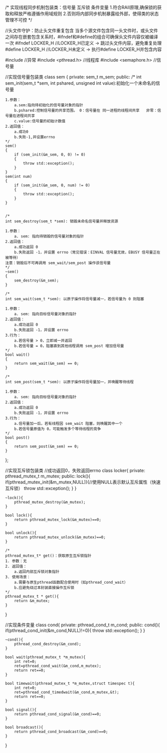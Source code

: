 /*
实现线程同步机制包装类：信号量  互斥锁  条件变量
1.符合RAII原理,确保锁的获取和释放严格遵循作用域规则
2.否则将内部同步机制暴露给外部，使得类的状态管理不可控
*/



//头文件守护：防止头文件重复包含 当多个源文件包含同一头文件时，或头文件之间存在嵌套包含关系时，#ifndef和#define的组合可确保头文件内容仅被编译一次
#ifndef LOCKER_H //LOCKER_H已定义 → 跳过头文件内容，避免重复处理
#define LOCKER_H //LOCKER_H未定义 → 执行#define LOCKER_H并包含内容

#include <exception> //异常
#include <pthread.h> //线程库
#include <semaphore.h> //信号量


//实现信号量包装类
class sem
{
private:
    sem_t m_sem;
public:
    /*
    int sem_init(sem_t *sem, int pshared, unsigned int value):初始化一个未命名的信号量
    
    1.参数：
        a.sem:指向待初始化的信号量对象的指针
        b.pshared:控制信号量的共享范围。 0：信号量在 同一进程的线程间共享   非零：信号量在进程间共享
        c.value:信号量的初始计数值
    2.返回值：
        a.成功0
        b.失败-1,并设置errno
    */
    sem()
    {
        if (sem_init(&m_sem, 0, 0) != 0)
        {
            throw std::exception();
        }
    }
    sem(int num)
    {
        if (sem_init(&m_sem, 0, num) != 0)
        {
            throw std::exception();
        }
    }


    /*
    int sem_destroy(sem_t *sem): 销毁未命名信号量并释放资源

    1.参数：
        a. sem: 指向待销毁的信号量对象的指针
    2.返回值：
        a.成功返回 0
        b.失败返回 -1，并设置 errno（常见错误：EINVAL 信号量无效，EBUSY 信号量正在被等待）
    注意：销毁后不可再调用 sem_wait/sem_post 操作该信号量
    */
    ~sem()
    {
        sem_destroy(&m_sem);
    }

    /*
    int sem_wait(sem_t *sem): 以原子操作将信号量减一，若信号量为 0 则阻塞

    1.参数：
        a. sem: 指向目标信号量对象的指针
    2.返回值：
        a.成功返回 0
        b.失败返回 -1，并设置 errno
    3.行为：
        a.若信号量 > 0，立即减一并返回
        b.若信号量 = 0，阻塞直到其他线程调用 sem_post 增加信号量
    */
    bool wait()
    {
        return sem_wait(&m_sem) == 0;
    }

    /*
    int sem_post(sem_t *sem): 以原子操作将信号量加一，并唤醒等待线程

    1.参数：
        a. sem: 指向目标信号量对象的指针
    2.返回值：
        a.成功返回 0
        b.失败返回 -1，并设置 errno
    3.行为：
        a.信号量加一后，若有线程因 sem_wait 阻塞，则唤醒其中一个
        b.若信号量原值为 0，可能触发多个等待线程的竞争
    */
    bool post()
    {
        return sem_post(&m_sem) == 0;
    }
};


//实现互斥锁包装类
//成功返回0，失败返回errno
class locker{
private:
    pthread_mutex_t m_mutex;
public:
    lock(){
        if(pthread_mutex_init(&m_mutex,NULL)){//使用NULL表示默认互斥属性（快速互斥锁） 
            throw std::exception();
        }
    }

    ~lock(){
        pthread_mutex_destroy(&m_mutex);
    }

    bool lock(){
        return pthread_mutex_lock(&m_mutex)==0;
    }

    bool unlock(){
        return pthread_mutex_unlock(&m_mutex)==0;
    }

    /*  
    pthread_mutex_t* get()：获取原生互斥锁指针  
    1. 参数：无  
    2. 返回值：  
        a.返回内部互斥锁对象指针  
    3. 使用场景：  
        a.需要与原生pthread函数配合使用时（如pthread_cond_wait）  
        b.应避免绕过本封装直接操作互斥锁  
    */  
    pthread_mutex_t * get(){
        return &m_mutex;
    }
}

//实现条件变量
class cond{
private:
    pthread_cond_t m_cond;
public:
    cond(){
        if(pthread_cond_init(&m_cond,NULL)!=0){
            throw std::exception();
        }
    }

    ~cond(){
        pthread_cond_destroy(&m_cond);
    }

    bool wait(pthread_mutex_t *m_mutex){
        int ret=0;
        ret=pthread_cond_wait(&m_cond,m_mutex);
        return ret==0;
    }

    bool timewait(pthread_mutex_t *m_mutex,struct timespec t){
        int ret=0;
        ret=pthread_cond_timedwait(&m_cond,m_mutex,&t);
        return ret==0;
    }

    bool signal(){
        return pthread_cond_signal(&m_cond)==0;
    }

    bool broadcast(){
        return pthread_cond_broadcast(&m_cond)==0;
    }
}
